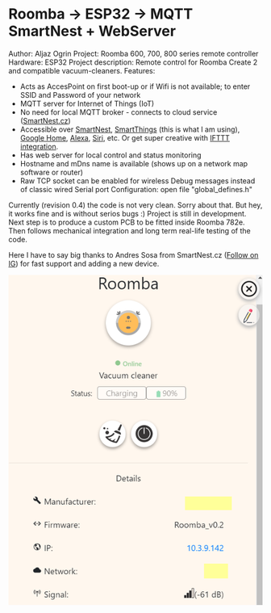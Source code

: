 # Roomba -> ESP32 -> MQTT SmartNest + WebServer

Author: Aljaz Ogrin
Project: Roomba 600, 700, 800 series remote controller
Hardware: ESP32
Project description: Remote control for Roomba Create 2 and compatible vacuum-cleaners. 
Features:
- Acts as AccesPoint on first boot-up or if Wifi is not available; to enter SSID and Password of your network
- MQTT server for Internet of Things (IoT)
- No need for local MQTT broker - connects to cloud service ([SmartNest.cz](https://www.smartnest.cz/))
- Accessible over [SmartNest](https://www.smartnest.cz/), [SmartThings](https://play.google.com/store/apps/details?id=com.samsung.android.oneconnect) (this is what I am using), [Google Home](https://www.docu.smartnest.cz/google-home-integration), [Alexa](https://www.docu.smartnest.cz/alexa-integration), [Siri](https://www.docu.smartnest.cz/siri-integration), etc. Or get super creative with [IFTTT integration](https://www.docu.smartnest.cz/ifttt-integration).
- Has web server for local control and status monitoring
- Hostname and mDns name is available (shows up on a network map software or router)
- Raw TCP socket can be enabled for wireless Debug messages instead of classic wired Serial port
Configuration: open file "global_defines.h"

Currently (revision 0.4) the code is not very clean. Sorry about that. But hey, it works fine and is without serios bugs :) 
Project is still in development. 
Next step is to produce a custom PCB to be fitted inside Roomba 782e. Then follows mechanical integration and long term real-life testing of the code.

Here I have to say big thanks to Andres Sosa from SmartNest.cz ([Follow on IG](https://www.instagram.com/smartnestcz/)) for fast support and adding a new device.

![SmartNest control](/test-images/SN_charging_crop.png?raw=true "SmartNest control")
